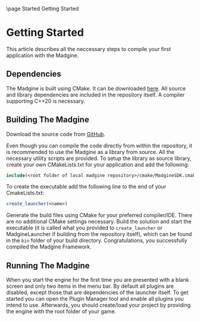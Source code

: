 \page Started Getting Started

# Getting Started

This article describes all the neccessary steps to compile your first application with the Madgine.


## Dependencies

The Madgine is built using CMake. It can be downloaded [here](https://cmake.org/download/). 
All source and library dependencies are included in the repository itself.
A compiler supporting C++20 is necessary.


## Building The Madgine

Download the source code from [GitHub](https://github.com/MadManRises/Madgine).

Even though you can compile the code directly from within the repository, it is recommended to use the Madgine as a library from source. All the necessary utility scripts are provided. To setup the library as source library, create your own CMakeLists.txt for your application and add the following:
```cmake
include(<root folder of local madgine repository>/cmake/MadgineSDK.cmake)
```
To create the executable add the following line to the end of your CmakeLists.txt:
```cmake
create_launcher(<name>)
```

Generate the build files using CMake for your preferred compiler/IDE. There are no additional CMake settings necessary. Build the solution and start the executable (it is called what you provided to `create_launcher` or MadgineLauncher if building from the repository itself), which can be found in the `bin` folder of your build directory. 
Congratulations, you successfully compiled the Madgine Framework. 


## Running The Madgine 

When you start the engine for the first time you are presented with a blank screen and only two items in the menu bar. By default all plugins are disabled, except those that are dependencies of the launcher itself. To get started you can open the Plugin Manager tool and enable all plugins you intend to use. Afterwards, you should create/load your project by providing the engine with the root folder of your game.  
